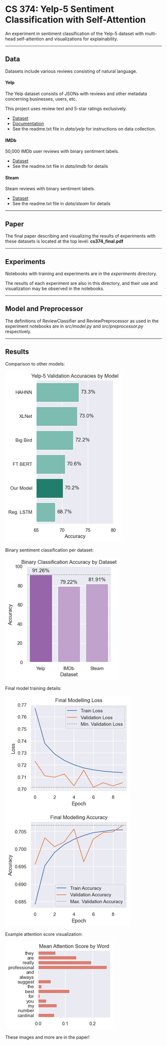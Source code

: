 # CS 374: Yelp-5 Sentiment Classification with Self-Attention

An experiment in sentiment classification of the Yelp-5 dataset with
multi-head self-attention and visualizations for explainability.

---

## Data

Datasets include various reviews consisting of natural language.

#### Yelp

The Yelp dataset consists of JSONs with reviews and other metadata concerning businesses, users, etc.

This project uses review text and 5-star ratings exclusively.

* [Dataset](https://www.yelp.com/dataset)
* [Documentation](https://www.yelp.com/dataset/documentation/main)
* See the readme.txt file in *data/yelp* for instructions on data collection.

#### IMDb

50,000 IMDb user reviews with binary sentiment labels.

* [Dataset](https://www.kaggle.com/datasets/lakshmi25npathi/imdb-dataset-of-50k-movie-reviews)
* See the readme.txt file in *data/imdb* for details

#### Steam

Steam reviews with binary sentiment labels.

* [Dataset](https://www.kaggle.com/datasets/andrewmvd/steam-reviews)
* See the readme.txt file in *data/steam* for details

---

## Paper

The final paper describing and visualizing the results of experiments with these datasets is located at the top level: **cs374_final.pdf**

---

## Experiments

Notebooks with training and experiments are in the *experiments* directory.

The results of each experiment are also in this directory, and their use
and visualization may be observed in the notebooks.

---

## Model and Preprocessor

The definitions of ReviewClassifier and ReviewPreprocessor as used in the
experiment notebooks are in *src/model.py* and *src/preprocessor.py*
respectively.

---

## Results

Comparison to other models:

![image](./img/val_results.png)

Binary sentiment classification per dataset:

![image](./img/bin_class.png)

Final model training details:

![image](./img/final_modelling.png)

Example attention score visualization:

![image](./img/att_ex1.png)

These images and more are in the paper!
